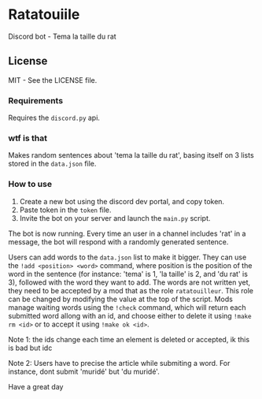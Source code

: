 # Ratatouiile
Discord bot - Tema la taille du rat

## License

MIT - See the LICENSE file.

### Requirements
Requires the ```discord.py``` api.

### wtf is that
Makes random sentences about 'tema la taille du rat',
basing itself on 3 lists stored in the ```data.json``` file.

### How to use
1. Create a new bot using the discord dev portal, and copy token.
2. Paste token in the ```token``` file.
3. Invite the bot on your server and launch the ```main.py``` script.

The bot is now running. Every time an user in a channel includes 'rat'
in a message, the bot will respond with a randomly generated sentence.

Users can add words to the ```data.json``` list to make it bigger.
They can use the ```!add <position> <word>``` command, where position
is the position of the word in the sentence (for instance: 'tema' is 1,
'la taille' is 2, and 'du rat' is 3), followed with the word they want
to add.
The words are not written yet, they need to be accepted by a mod that as
the role ```ratatouilleur```. This role can be changed by modifying the
value at the top of the script. Mods manage waiting words using the
```!check``` command, which will return each submitted word allong with
an id, and choose either to delete it using ```!make rm <id>``` or to
accept it using ```!make ok <id>```.

Note 1: the ids change each time an element is deleted or accepted, ik
this is bad but idc

Note 2: Users have to precise the article while submiting a word.
For instance, dont submit 'muridé' but 'du muridé'.

Have a great day

